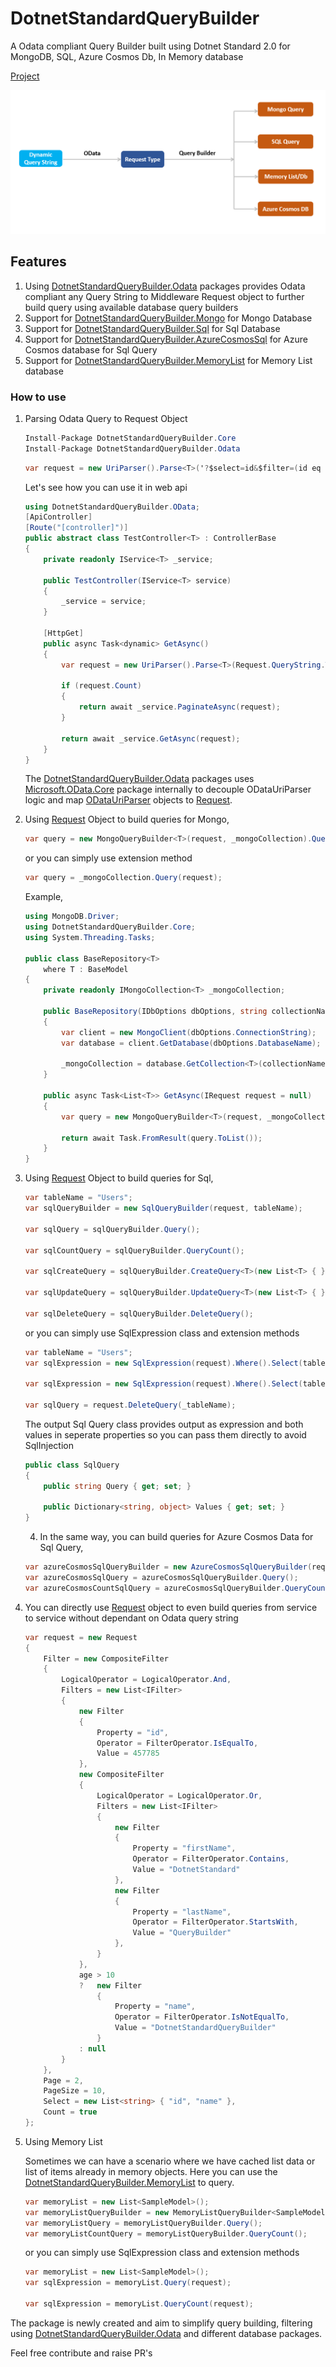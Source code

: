 # DotnetStandardQueryBuilder

A Odata compliant Query Builder built using Dotnet Standard 2.0 for MongoDB, SQL, Azure Cosmos Db, In Memory database

[Project](https://nikhilsarvaiye.github.io/DotnetStandardQueryBuilder/)

![Architecture](_architecture.png)

## Features

1. Using [DotnetStandardQueryBuilder.Odata](https://www.nuget.org/packages/DotnetStandardQueryBuilder.Odata/) packages provides Odata compliant any Query String to Middleware Request object to further build query using available database query builders
3. Support for [DotnetStandardQueryBuilder.Mongo](https://www.nuget.org/packages/DotnetStandardQueryBuilder.Mongo/) for Mongo Database
3. Support for [DotnetStandardQueryBuilder.Sql](https://www.nuget.org/packages/DotnetStandardQueryBuilder.Sql/) for Sql Database
3. Support for [DotnetStandardQueryBuilder.AzureCosmosSql](https://www.nuget.org/packages/DotnetStandardQueryBuilder.AzureCosmosSql/) for Azure Cosmos database for Sql Query
4. Support for [DotnetStandardQueryBuilder.MemoryList](https://www.nuget.org/packages/DotnetStandardQueryBuilder.MemoryList/) for Memory List database

### How to use

1. Parsing Odata Query to Request Object

    ```csharp
    Install-Package DotnetStandardQueryBuilder.Core
    Install-Package DotnetStandardQueryBuilder.Odata
    ```
    ```csharp
    var request = new UriParser().Parse<T>('?$select=id&$filter=(id eq 545648 and name='DotnetStandardQueryBuilder')&top=10');
    ```

    Let's see how you can use it in web api

    ```csharp
    using DotnetStandardQueryBuilder.OData;
    [ApiController]
    [Route("[controller]")]
    public abstract class TestController<T> : ControllerBase
    {
        private readonly IService<T> _service;

        public TestController(IService<T> service)
        {
            _service = service;
        }

        [HttpGet]
        public async Task<dynamic> GetAsync()
        {
            var request = new UriParser().Parse<T>(Request.QueryString.ToString());

            if (request.Count)
            {
                return await _service.PaginateAsync(request);
            }

            return await _service.GetAsync(request);
        }
    }
    ```
    The [DotnetStandardQueryBuilder.Odata](https://www.nuget.org/packages/DotnetStandardQueryBuilder.Odata/) packages uses [Microsoft.OData.Core](https://www.nuget.org/packages/Microsoft.OData.Core/) package internally to decouple ODataUriParser logic and map [ODataUriParser](https://docs.microsoft.com/en-us/dotnet/api/microsoft.odata.uriparser.odatauriparser?view=odata-core-7.0) objects to [Request](https://github.com/nikhilsarvaiye/DotnetStandardQueryBuilder/blob/main/DotnetStandardQueryBuilder.Core/IRequest.cs).

2. Using [Request](https://github.com/nikhilsarvaiye/DotnetStandardQueryBuilder/blob/main/DotnetStandardQueryBuilder.Core/IRequest.cs) Object to build queries for Mongo,

    ```csharp
    var query = new MongoQueryBuilder<T>(request, _mongoCollection).Query();
    ```

    or you can simply use extension method

    ```csharp
    var query = _mongoCollection.Query(request);
    ```

    Example,

    ```csharp
    using MongoDB.Driver;
    using DotnetStandardQueryBuilder.Core;
    using System.Threading.Tasks;

    public class BaseRepository<T>
        where T : BaseModel
    {
        private readonly IMongoCollection<T> _mongoCollection;

        public BaseRepository(IDbOptions dbOptions, string collectionName)
        {
            var client = new MongoClient(dbOptions.ConnectionString);
            var database = client.GetDatabase(dbOptions.DatabaseName);

            _mongoCollection = database.GetCollection<T>(collectionName);
        }

        public async Task<List<T>> GetAsync(IRequest request = null)
        {
            var query = new MongoQueryBuilder<T>(request, _mongoCollection).Query();

            return await Task.FromResult(query.ToList());
        }
    }
    ```

3. Using [Request](https://github.com/nikhilsarvaiye/DotnetStandardQueryBuilder/blob/main/DotnetStandardQueryBuilder.Core/IRequest.cs) Object to build queries for Sql,

    ```csharp
    var tableName = "Users";
    var sqlQueryBuilder = new SqlQueryBuilder(request, tableName);
    
    var sqlQuery = sqlQueryBuilder.Query();
    
    var sqlCountQuery = sqlQueryBuilder.QueryCount();
    
    var sqlCreateQuery = sqlQueryBuilder.CreateQuery<T>(new List<T> { }, new List<string> { nameof(SampleModel.Id) });
    
    var sqlUpdateQuery = sqlQueryBuilder.UpdateQuery<T>(new List<T> { }, new List<string> { nameof(SampleModel.Id) });
    
    var sqlDeleteQuery = sqlQueryBuilder.DeleteQuery();
    ```

    or you can simply use SqlExpression class and extension methods

    ```csharp
    var tableName = "Users";
    var sqlExpression = new SqlExpression(request).Where().Select(tableName).OrderBy().Paginate();

    var sqlExpression = new SqlExpression(request).Where().Select(tableName).OrderBy();
    
    var sqlQuery = request.DeleteQuery(_tableName);
    ```

    The output Sql Query class provides output as expression and both values in seperate properties so you can pass them directly to avoid SqlInjection
    ```csharp 
    public class SqlQuery
    {
        public string Query { get; set; }

        public Dictionary<string, object> Values { get; set; }
    }
    ```

    4. In the same way, you can build queries for Azure Cosmos Data for Sql Query,

    ```csharp
    var azureCosmosSqlQueryBuilder = new AzureCosmosSqlQueryBuilder(request);
    var azureCosmosSqlQuery = azureCosmosSqlQueryBuilder.Query();
    var azureCosmosCountSqlQuery = azureCosmosSqlQueryBuilder.QueryCount();
    ```

4. You can directly use [Request](https://github.com/nikhilsarvaiye/DotnetStandardQueryBuilder/blob/main/DotnetStandardQueryBuilder.Core/IRequest.cs) object to even build queries from service to service without dependant on Odata query string

    ```csharp
    var request = new Request
    {
        Filter = new CompositeFilter
        {
            LogicalOperator = LogicalOperator.And,
            Filters = new List<IFilter>
            {
                new Filter
                {
                    Property = "id",
                    Operator = FilterOperator.IsEqualTo,
                    Value = 457785
                },
                new CompositeFilter
                {
                    LogicalOperator = LogicalOperator.Or,
                    Filters = new List<IFilter>
                    {
                        new Filter
                        {
                            Property = "firstName",
                            Operator = FilterOperator.Contains,
                            Value = "DotnetStandard"
                        },
                        new Filter
                        {
                            Property = "lastName",
                            Operator = FilterOperator.StartsWith,
                            Value = "QueryBuilder"
                        },
                    }
                },
                age > 10 
                ?   new Filter
                    {
                        Property = "name",
                        Operator = FilterOperator.IsNotEqualTo,
                        Value = "DotnetStandardQueryBuilder"
                    } 
                : null
            }
        },
        Page = 2,
        PageSize = 10,
        Select = new List<string> { "id", "name" },
        Count = true
    };
    ```

5. Using Memory List

    Sometimes we can have a scenario where we have cached list data or list of items already in memory objects. Here you can use the [DotnetStandardQueryBuilder.MemoryList](https://www.nuget.org/packages/DotnetStandardQueryBuilder.MemoryList/) to query.
    
    ```csharp
    var memoryList = new List<SampleModel>();
    var memoryListQueryBuilder = new MemoryListQueryBuilder<SampleModel>(request, memoryList);
    var memoryListQuery = memoryListQueryBuilder.Query();
    var memoryListCountQuery = memoryListQueryBuilder.QueryCount();
    ```

    or you can simply use SqlExpression class and extension methods

    ```csharp
    var memoryList = new List<SampleModel>();
    var sqlExpression = memoryList.Query(request);

    var sqlExpression = memoryList.QueryCount(request);
    ```

The package is newly created and aim to simplify query building, filtering using [DotnetStandardQueryBuilder.Odata](https://www.nuget.org/packages/DotnetStandardQueryBuilder.Odata/) and different database packages. 

Feel free contribute and raise PR's
